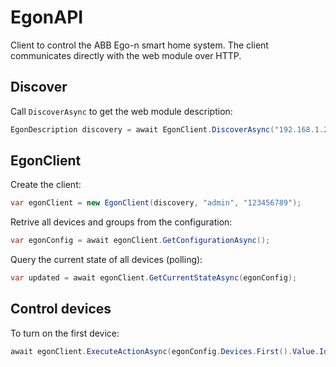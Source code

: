 # EgonAPI
Client to control the ABB Ego-n smart home system. The client communicates directly with the web module over HTTP.

## Discover
Call `DiscoverAsync` to get the web module description:
```cs
EgonDescription discovery = await EgonClient.DiscoverAsync("192.168.1.255");
```

## EgonClient
Create the client:
```cs
var egonClient = new EgonClient(discovery, "admin", "123456789");
```

Retrive all devices and groups from the configuration:
```cs
var egonConfig = await egonClient.GetConfigurationAsync();
```

Query the current state of all devices (polling):
```cs
var updated = await egonClient.GetCurrentStateAsync(egonConfig);
```

## Control devices
To turn on the first device:
```cs
await egonClient.ExecuteActionAsync(egonConfig.Devices.First().Value.Id, EgonActions.On);
```
